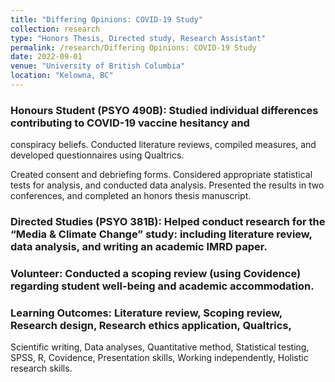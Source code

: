```yaml
---
title: "Differing Opinions: COVID-19 Study"
collection: research
type: "Honors Thesis, Directed study, Research Assistant"
permalink: /research/Differing Opinions: COVID-19 Study
date: 2022-09-01
venue: "University of British Columbia"
location: "Kelowna, BC"
---
```


### Honours Student (PSYO 490B): Studied individual differences contributing to COVID-19 vaccine hesitancy and
conspiracy beliefs. Conducted literature reviews, compiled measures, and developed questionnaires using Qualtrics.

Created consent and debriefing forms. Considered appropriate statistical tests for analysis, and conducted data analysis. Presented the results in two conferences, and completed an honors thesis manuscript.

### Directed Studies (PSYO 381B): Helped conduct research for the “Media & Climate Change” study: including literature review, data analysis, and writing an academic IMRD paper.

### Volunteer: Conducted a scoping review (using Covidence) regarding student well-being and academic accommodation.

### Learning Outcomes: Literature review, Scoping review, Research design, Research ethics application, Qualtrics,
Scientific writing, Data analyses, Quantitative method, Statistical testing, SPSS, R, Covidence, Presentation skills,
Working independently, Holistic research skills.


